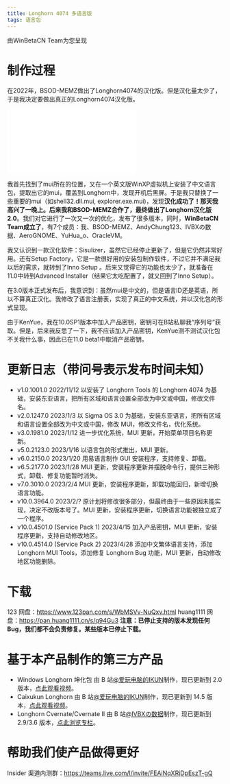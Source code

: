 ```yaml
---
title: Longhorn 4074 多语言版
tags: 语言包
---
```


由WinBetaCN Team为您呈现
<!--more-->

# 制作过程

在2022年，BSOD-MEMZ做出了Longhorn4074的汉化版。但是汉化量太少了，于是我决定要做出真正的Longhorn4074汉化版。

<iframe src="//player.bilibili.com/player.html?aid=432563496&bvid=BV1EG411F7eD&cid=889125724&page=1" scrolling="no" border="0" frameborder="no" framespacing="0" allowfullscreen="true"> </iframe>


我首先找到了mui所在的位置，又在一个英文版WinXP虚拟机上安装了中文语言包，提取出它的mui，覆盖到Longhorn中，发现开机后黑屏。于是我只替换了一些重要的mui（如shell32.dll.mui, explorer.exe.mui)，发现**汉化成功了！**那天我高兴了一晚上。后来我和BSOD-MEMZ合作了，最终做出了**Longhorn汉化版2.0**。我们对它进行了一次又一次的优化，发布了很多版本，同时，**WinBetaCN Team成立了**，有7个成员：我、BSOD-MEMZ、AndyChung123、IVBXの数据、AeroGNOME、YuHua_o、OracleVM。

我又认识到一款汉化软件：Sisulizer，虽然它已经停止更新了，但是它仍然非常好用。还有Setup Factory，它是一款很好用的安装包制作软件，不过它并不满足我以后的需求，就转到了Inno Setup 。后来又觉得它的功能也太少了，就准备在11.0中转到Advanced Installer（结果它太吃配置了，就又回到了Inno Setup）。

在3.0版本正式发布后，我意识到：虽然mui是中文的，但是语言ID还是英语，所以不算真正汉化。我修改了语言注册表，实现了真正的中文系统，并以汉化包的形式呈现。

由于KenYue，我在10.0SP1版本中加入产品密钥，密钥可在B站私聊我“序列号”获取。但是，后来我反思了一下，我不应该加入产品密钥，KenYue测不测试汉化包不关我什么事，因此已在11.0 beta1中取消产品密钥。

# 更新日志（带问号表示发布时间未知）

- v1.0.1001.0  2022/11/12
  以安装了 Longhorn Tools 的 Longhorn 4074 为基础，安装东亚语言，把所有区域和语言设置全部改为中文或中国，修改文件名。
- v2.0.1247.0  2023/1/3
  以 Sigma OS 3.0 为基础，安装东亚语言，把所有区域和语言设置全部改为中文或中国，修改 MUI，修改文件名，优化系统。
- v3.0.1981.0  2023/1/12
  进一步优化系统，MUI 更新，开始菜单项目名称更新。
- v5.0.2123.0  2023/1/16
  以语言包的形式推出，MUI 更新。
- v6.0.2150.0  2023/1/20
  用易语言制作 GUI 安装程序，支持修复、卸载。
- v6.5.2177.0  2023/1/28
  MUI 更新，安装程序更新并摆脱命令行，提供三种形式，卸载、修复功能暂时消失。
- v7.0.3010.0  2023/2/4
  MUI 更新，安装程序更新，卸载功能回归，新增切换语言功能。
- v10.0.3964.0  2023/2/?
  原计划将修改很多部分，但最终由于一些原因未能实现，决定不改版本号了。MUI 更新，安装程序更新，切换语言功能被独立成了一个程序。
- v10.0.4501.0 (Service Pack 1)  2023/4/15
  加入产品密钥，MUI 更新，安装程序更新，支持自动修改地区。
- v10.0.4514.0 (Service Pack 2)  2023/4/28
  添加中文繁体语言支持，添加 Longhorn MUI Tools，添加修复 Longhorn Bug 功能，MUI 更新，自动修改地区功能删除。

# 下载

123 网盘：https://www.123pan.com/s/WbMSVv-NuQxv.html
huang1111 网盘：https://pan.huang1111.cn/s/q94Gu3
**注意：已停止支持的版本发现任何Bug，我们都不会负责修复。某些版本已停止下载。**

# 基于本产品制作的第三方产品

- Windows Longhorn 坤化包
  由 B 站[@爱玩电脑的IKUN](https://space.bilibili.com/1691501497)制作，现已更新到 2.0 版本，[点此观看视频](https://www.bilibili.com/video/BV13h411G7rV)。
- Caixukun Longhorn
  由 B 站[@爱玩电脑的IKUN](https://space.bilibili.com/1691501497)制作，现已更新到 14.5 版本，[点此观看视频](https://www.bilibili.com/video/BV1CM411e7Lg)。
- Longhorn Cvernate/Cvernate II
  由 B 站[@IVBXの数据](https://space.bilibili.com/1171551865)制作，现已更新到 2.9/3.6 版本，[点此浏览专栏](https://www.bilibili.com/read/cv18109258)。

# 帮助我们使产品做得更好

Insider 渠道内测群：https://teams.live.com/l/invite/FEAiNqXRjDpEszT-gQ